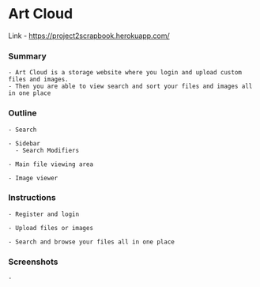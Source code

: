 # Art Cloud

Link - https://project2scrapbook.herokuapp.com/

### Summary

    - Art Cloud is a storage website where you login and upload custom files and images. 
    - Then you are able to view search and sort your files and images all in one place
  
### Outline
    
    - Search
    
    - Sidebar
      - Search Modifiers
      
    - Main file viewing area
    
    - Image viewer
      
 
### Instructions

    - Register and login 
    
    - Upload files or images
    
    - Search and browse your files all in one place
  
### Screenshots

    - 
